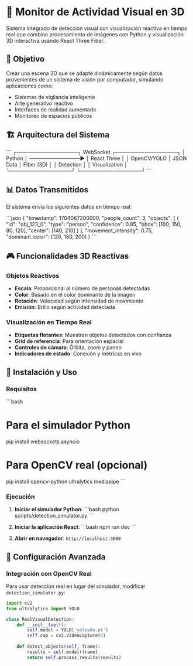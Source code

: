 # 🧪 Monitor de Actividad Visual en 3D

Sistema integrado de detección visual con visualización reactiva en tiempo real que combina procesamiento de imágenes con Python y visualización 3D interactiva usando React Three Fiber.

## 🎯 Objetivo

Crear una escena 3D que se adapte dinámicamente según datos provenientes de un sistema de visión por computador, simulando aplicaciones como:
- Sistemas de vigilancia inteligente
- Arte generativo reactivo
- Interfaces de realidad aumentada
- Monitoreo de espacios públicos

## 🏗️ Arquitectura del Sistema

\`\`\`
┌─────────────────┐    WebSocket    ┌─────────────────┐
│   Python        │ ──────────────► │   React Three   │
│   OpenCV/YOLO   │    JSON Data    │   Fiber (3D)    │
│   Detection     │                 │   Visualization │
└─────────────────┘                 └─────────────────┘
\`\`\`

## 📊 Datos Transmitidos

El sistema envía los siguientes datos en tiempo real:

\`\`\`json
{
  "timestamp": 1704067200000,
  "people_count": 3,
  "objects": [
    {
      "id": "obj_123_0",
      "type": "person",
      "confidence": 0.85,
      "bbox": [100, 150, 80, 120],
      "center": [140, 210]
    }
  ],
  "movement_intensity": 0.75,
  "dominant_color": [120, 180, 200]
}
\`\`\`

## 🎮 Funcionalidades 3D Reactivas

### Objetos Reactivos
- **Escala**: Proporcional al número de personas detectadas
- **Color**: Basado en el color dominante de la imagen
- **Rotación**: Velocidad según intensidad de movimiento
- **Emisión**: Brillo según actividad detectada

### Visualización en Tiempo Real
- **Etiquetas flotantes**: Muestran objetos detectados con confianza
- **Grid de referencia**: Para orientación espacial
- **Controles de cámara**: Órbita, zoom y paneo
- **Indicadores de estado**: Conexión y métricas en vivo

## 🚀 Instalación y Uso

### Requisitos
\`\`\`bash
# Para el simulador Python
pip install websockets asyncio

# Para OpenCV real (opcional)
pip install opencv-python ultralytics mediapipe
\`\`\`

### Ejecución

1. **Iniciar el simulador Python**:
\`\`\`bash
python scripts/detection_simulator.py
\`\`\`

2. **Iniciar la aplicación React**:
\`\`\`bash
npm run dev
\`\`\`

3. **Abrir en navegador**: `http://localhost:3000`

## 🔧 Configuración Avanzada

### Integración con OpenCV Real

Para usar detección real en lugar del simulador, modificar `detection_simulator.py`:

```python
import cv2
from ultralytics import YOLO

class RealVisualDetection:
    def __init__(self):
        self.model = YOLO('yolov8n.pt')
        self.cap = cv2.VideoCapture(0)
    
    def detect_objects(self, frame):
        results = self.model(frame)
        return self.process_results(results)

